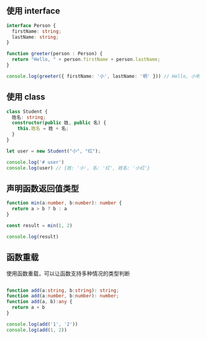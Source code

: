 
## 使用 interface

```typescript
interface Person {
  firstName: string;
  lastName: string;
}

function greeter(person : Person) {
  return "Hello, " + person.firstName + person.lastName;
}

console.log(greeter({ firstName: '小', lastName: '明' })) // Hello, 小明
```


## 使用 class

```typescript
class Student {
  姓名: string;
  constructor(public 姓, public 名) {
    this.姓名 = 姓 + 名;
  }
}

let user = new Student("小", "红");

console.log('# user')
console.log(user) // {姓: '小', 名: '红', 姓名: '小红'}
```

## 声明函数返回值类型

```typescript
function min(a:number, b:number): number {
  return a > b ? b : a
}

const result = min(1, 2)

console.log(result)
```

## 函数重载

使用函数重载，可以让函数支持多种情况的类型判断

```typescript

function add(a:string, b:string): string;
function add(a:number, b:number): number;
function add(a, b):any {
  return a + b
}

console.log(add('1', '2'))
console.log(add(1, 2))
```